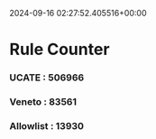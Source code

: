 2024-09-16 02:27:52.405516+00:00
# Rule Counter 
 ### UCATE : 506966

 ### Veneto : 83561

 ### Allowlist : 13930